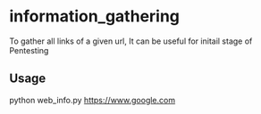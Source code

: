 # information_gathering
To gather all links of a given url, It can be useful for initail stage of Pentesting


## Usage
python web_info.py https://www.google.com
